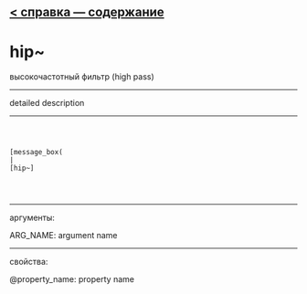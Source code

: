 [< справка — содержание](ceammc_lib.html)
---

# hip~


высокочастотный фильтр (high pass)

---

detailed description
<br>


---


```



[message_box(                                 
|
[hip~]


            
```

---
аргументы:

ARG_NAME: argument name<br>

---
свойства:

@property_name: property name<br>

